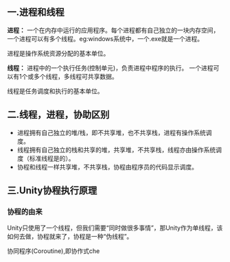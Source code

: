 ## 一.进程和线程

**进程：**
一个在内存中运行的应用程序。每个进程都有自己独立的一块内存空间，一个进程可以有多个线程。eg:windows系统中，一个.exe就是一个进程。

进程是操作系统资源分配的基本单位。

**线程：**
进程中的一个执行任务(控制单元)，负责进程中程序的执行。
一个进程可以有1个或多个线程，多线程可共享数据。

线程是任务调度和执行的基本单位。

## 二.线程，进程，协助区别

+ 进程拥有自己独立的堆/栈，即不共享堆，也不共享栈，进程有操作系统调度。
+ 线程拥有自己独立的栈和共享的堆，共享堆，不共享栈，线程亦由操作系统调度（标准线程是的）。
+ 协程和线程一样共享堆，不共享栈，协程由程序员的代码显示调度。

## 三.Unity协程执行原理

### 协程的由来

Unity只使用了一个线程，但我们需要“同时做很多事情”，那Unity作为单线程，该如何去做，协程就来了，协程是一种“伪线程”。

协同程序(Coroutine),即协作式che